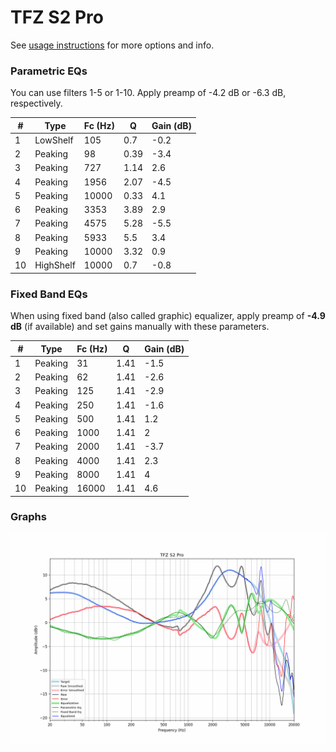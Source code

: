 # TFZ S2 Pro
See [usage instructions](https://github.com/jaakkopasanen/AutoEq#usage) for more options and info.

### Parametric EQs
You can use filters 1-5 or 1-10. Apply preamp of -4.2 dB or -6.3 dB, respectively.

|   # | Type      |   Fc (Hz) |    Q |   Gain (dB) |
|-----|-----------|-----------|------|-------------|
|   1 | LowShelf  |       105 | 0.7  |        -0.2 |
|   2 | Peaking   |        98 | 0.39 |        -3.4 |
|   3 | Peaking   |       727 | 1.14 |         2.6 |
|   4 | Peaking   |      1956 | 2.07 |        -4.5 |
|   5 | Peaking   |     10000 | 0.33 |         4.1 |
|   6 | Peaking   |      3353 | 3.89 |         2.9 |
|   7 | Peaking   |      4575 | 5.28 |        -5.5 |
|   8 | Peaking   |      5933 | 5.5  |         3.4 |
|   9 | Peaking   |     10000 | 3.32 |         0.9 |
|  10 | HighShelf |     10000 | 0.7  |        -0.8 |

### Fixed Band EQs
When using fixed band (also called graphic) equalizer, apply preamp of **-4.9 dB** (if available) and set gains manually with these parameters.

|   # | Type    |   Fc (Hz) |    Q |   Gain (dB) |
|-----|---------|-----------|------|-------------|
|   1 | Peaking |        31 | 1.41 |        -1.5 |
|   2 | Peaking |        62 | 1.41 |        -2.6 |
|   3 | Peaking |       125 | 1.41 |        -2.9 |
|   4 | Peaking |       250 | 1.41 |        -1.6 |
|   5 | Peaking |       500 | 1.41 |         1.2 |
|   6 | Peaking |      1000 | 1.41 |         2   |
|   7 | Peaking |      2000 | 1.41 |        -3.7 |
|   8 | Peaking |      4000 | 1.41 |         2.3 |
|   9 | Peaking |      8000 | 1.41 |         4   |
|  10 | Peaking |     16000 | 1.41 |         4.6 |

### Graphs
![](./TFZ%20S2%20Pro.png)
